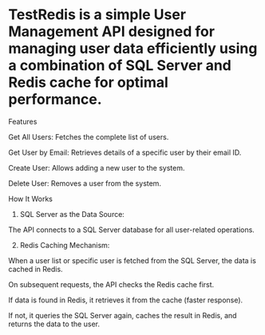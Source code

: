 # TestRedis is a simple User Management API designed for managing user data efficiently using a combination of SQL Server and Redis cache for optimal performance.

Features

Get All Users: Fetches the complete list of users.

Get User by Email: Retrieves details of a specific user by their email ID.

Create User: Allows adding a new user to the system.

Delete User: Removes a user from the system.

How It Works

1. SQL Server as the Data Source:

The API connects to a SQL Server database for all user-related operations.



2. Redis Caching Mechanism:

When a user list or specific user is fetched from the SQL Server, the data is cached in Redis.

On subsequent requests, the API checks the Redis cache first.

If data is found in Redis, it retrieves it from the cache (faster response).

If not, it queries the SQL Server again, caches the result in Redis, and returns the data to the user.
